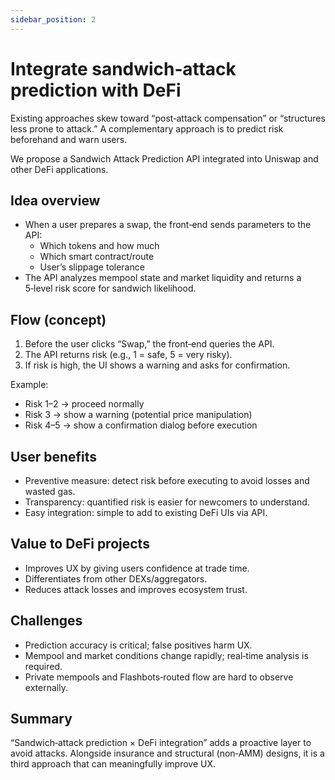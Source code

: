 ```yaml
---
sidebar_position: 2
---
```


# Integrate sandwich‑attack prediction with DeFi

Existing approaches skew toward “post‑attack compensation” or “structures less prone to attack.” A complementary approach is to predict risk beforehand and warn users.  

We propose a Sandwich Attack Prediction API integrated into Uniswap and other DeFi applications.

## Idea overview
- When a user prepares a swap, the front‑end sends parameters to the API:  
  - Which tokens and how much  
  - Which smart contract/route  
  - User’s slippage tolerance  
- The API analyzes mempool state and market liquidity and returns a 5‑level risk score for sandwich likelihood.  

## Flow (concept)
1. Before the user clicks “Swap,” the front‑end queries the API.  
2. The API returns risk (e.g., 1 = safe, 5 = very risky).  
3. If risk is high, the UI shows a warning and asks for confirmation.  

Example:  
- Risk 1–2 → proceed normally  
- Risk 3 → show a warning (potential price manipulation)  
- Risk 4–5 → show a confirmation dialog before execution  

## User benefits
- Preventive measure: detect risk before executing to avoid losses and wasted gas.  
- Transparency: quantified risk is easier for newcomers to understand.  
- Easy integration: simple to add to existing DeFi UIs via API.  

## Value to DeFi projects
- Improves UX by giving users confidence at trade time.  
- Differentiates from other DEXs/aggregators.  
- Reduces attack losses and improves ecosystem trust.  

## Challenges
- Prediction accuracy is critical; false positives harm UX.  
- Mempool and market conditions change rapidly; real‑time analysis is required.  
- Private mempools and Flashbots‑routed flow are hard to observe externally.  

## Summary
“Sandwich‑attack prediction × DeFi integration” adds a proactive layer to avoid attacks. Alongside insurance and structural (non‑AMM) designs, it is a third approach that can meaningfully improve UX.
